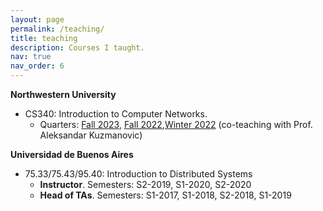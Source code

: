 ```yaml
---
layout: page
permalink: /teaching/
title: teaching
description: Courses I taught.
nav: true
nav_order: 6
---
```


**Northwestern University**

- CS340: Introduction to Computer Networks. 
  - Quarters: [Fall 2023](https://northwestern-cs340.github.io/fall2023/), [Fall 2022](https://northwestern-cs340.github.io/fall2022/),[Winter 2022](https://networks.cs.northwestern.edu/CS340-w22/syllabus.html) (co-teaching with Prof. Aleksandar Kuzmanovic)



**Universidad de Buenos Aires**

- 75.33/75.43/95.40: Introduction to Distributed Systems
  - **Instructor**. Semesters: S2-2019, S1-2020, S2-2020
  - **Head of TAs**. Semesters: S1-2017, S1-2018, S2-2018, S1-2019